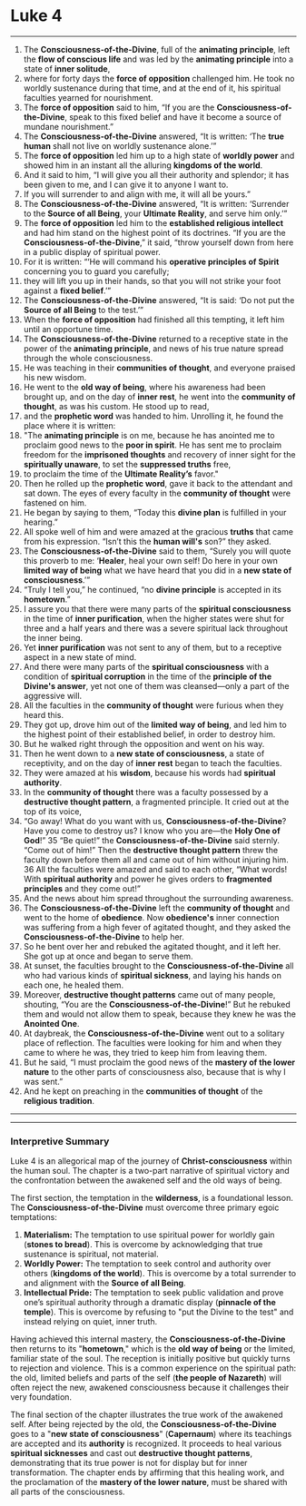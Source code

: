 # Luke 4

---

1. The **Consciousness-of-the-Divine**, full of the **animating principle**, left the **flow of conscious life** and was led by the **animating principle** into a state of **inner solitude**,
2. where for forty days the **force of opposition** challenged him. He took no worldly sustenance during that time, and at the end of it, his spiritual faculties yearned for nourishment.
3. The **force of opposition** said to him, “If you are the **Consciousness-of-the-Divine**, speak to this fixed belief and have it become a source of mundane nourishment.”
4. The **Consciousness-of-the-Divine** answered, “It is written: ‘The **true human** shall not live on worldly sustenance alone.’”
5. The **force of opposition** led him up to a high state of **worldly power** and showed him in an instant all the alluring **kingdoms of the world**.
6. And it said to him, “I will give you all their authority and splendor; it has been given to me, and I can give it to anyone I want to.
7. If you will surrender to and align with me, it will all be yours.”
8. The **Consciousness-of-the-Divine** answered, “It is written: ‘Surrender to the **Source of all Being**, your **Ultimate Reality**, and serve him only.’”
9. The **force of opposition** led him to the **established religious intellect** and had him stand on the highest point of its doctrines. “If you are the **Consciousness-of-the-Divine**,” it said, “throw yourself down from here in a public display of spiritual power.
10. For it is written: “‘He will command his **operative principles of Spirit** concerning you to guard you carefully;
11. they will lift you up in their hands, so that you will not strike your foot against a **fixed belief**.’”
12. The **Consciousness-of-the-Divine** answered, “It is said: ‘Do not put the **Source of all Being** to the test.’”
13. When the **force of opposition** had finished all this tempting, it left him until an opportune time.
14. The **Consciousness-of-the-Divine** returned to a receptive state in the power of the **animating principle**, and news of his true nature spread through the whole consciousness.
15. He was teaching in their **communities of thought**, and everyone praised his new wisdom.
16. He went to the **old way of being**, where his awareness had been brought up, and on the day of **inner rest**, he went into the **community of thought**, as was his custom. He stood up to read,
17. and the **prophetic word** was handed to him. Unrolling it, he found the place where it is written:
18. "The **animating principle** is on me, because he has anointed me to proclaim good news to the **poor in spirit**. He has sent me to proclaim freedom for the **imprisoned thoughts** and recovery of inner sight for the **spiritually unaware**, to set the **suppressed truths** free,
19. to proclaim the time of the **Ultimate Reality’s** favor."
20. Then he rolled up the **prophetic word**, gave it back to the attendant and sat down. The eyes of every faculty in the **community of thought** were fastened on him.
21. He began by saying to them, “Today this **divine plan** is fulfilled in your hearing.”
22. All spoke well of him and were amazed at the gracious **truths** that came from his expression. “Isn’t this the **human will's** son?” they asked.
23. The **Consciousness-of-the-Divine** said to them, “Surely you will quote this proverb to me: ‘**Healer**, heal your own self! Do here in your own **limited way of being** what we have heard that you did in a **new state of consciousness**.’”
24. “Truly I tell you,” he continued, “no **divine principle** is accepted in its **hometown**.”
25. I assure you that there were many parts of the **spiritual consciousness** in the time of **inner purification**, when the higher states were shut for three and a half years and there was a severe spiritual lack throughout the inner being.
26. Yet **inner purification** was not sent to any of them, but to a receptive aspect in a new state of mind.
27. And there were many parts of the **spiritual consciousness** with a condition of **spiritual corruption** in the time of the **principle of the Divine's answer**, yet not one of them was cleansed—only a part of the aggressive will.
28. All the faculties in the **community of thought** were furious when they heard this.
29. They got up, drove him out of the **limited way of being**, and led him to the highest point of their established belief, in order to destroy him.
30. But he walked right through the opposition and went on his way.
31. Then he went down to a **new state of consciousness**, a state of receptivity, and on the day of **inner rest** began to teach the faculties.
32. They were amazed at his **wisdom**, because his words had **spiritual authority**.
33. In the **community of thought** there was a faculty possessed by a **destructive thought pattern**, a fragmented principle. It cried out at the top of its voice,
34. “Go away! What do you want with us, **Consciousness-of-the-Divine**? Have you come to destroy us? I know who you are—the **Holy One of God**!”
35 “Be quiet!” the **Consciousness-of-the-Divine** said sternly. “Come out of him!” Then the **destructive thought pattern** threw the faculty down before them all and came out of him without injuring him.
36 All the faculties were amazed and said to each other, “What words! With **spiritual authority** and power he gives orders to **fragmented principles** and they come out!”
37. And the news about him spread throughout the surrounding awareness.
38. The **Consciousness-of-the-Divine** left the **community of thought** and went to the home of **obedience**. Now **obedience's** inner connection was suffering from a high fever of agitated thought, and they asked the **Consciousness-of-the-Divine** to help her.
39. So he bent over her and rebuked the agitated thought, and it left her. She got up at once and began to serve them.
40. At sunset, the faculties brought to the **Consciousness-of-the-Divine** all who had various kinds of **spiritual sickness**, and laying his hands on each one, he healed them.
41. Moreover, **destructive thought patterns** came out of many people, shouting, “You are the **Consciousness-of-the-Divine**!” But he rebuked them and would not allow them to speak, because they knew he was the **Anointed One**.
42. At daybreak, the **Consciousness-of-the-Divine** went out to a solitary place of reflection. The faculties were looking for him and when they came to where he was, they tried to keep him from leaving them.
43. But he said, “I must proclaim the good news of the **mastery of the lower nature** to the other parts of consciousness also, because that is why I was sent.”
44. And he kept on preaching in the **communities of thought** of the **religious tradition**.

---

-----

### Interpretive Summary

Luke 4 is an allegorical map of the journey of **Christ-consciousness** within the human soul. The chapter is a two-part narrative of spiritual victory and the confrontation between the awakened self and the old ways of being.

The first section, the temptation in the **wilderness**, is a foundational lesson. The **Consciousness-of-the-Divine** must overcome three primary egoic temptations:

1.  **Materialism:** The temptation to use spiritual power for worldly gain (**stones to bread**). This is overcome by acknowledging that true sustenance is spiritual, not material.
2.  **Worldly Power:** The temptation to seek control and authority over others (**kingdoms of the world**). This is overcome by a total surrender to and alignment with the **Source of all Being**.
3.  **Intellectual Pride:** The temptation to seek public validation and prove one’s spiritual authority through a dramatic display (**pinnacle of the temple**). This is overcome by refusing to "put the Divine to the test" and instead relying on quiet, inner truth.

Having achieved this internal mastery, the **Consciousness-of-the-Divine** then returns to its "**hometown**," which is the **old way of being** or the limited, familiar state of the soul. The reception is initially positive but quickly turns to rejection and violence. This is a common experience on the spiritual path: the old, limited beliefs and parts of the self (**the people of Nazareth**) will often reject the new, awakened consciousness because it challenges their very foundation.

The final section of the chapter illustrates the true work of the awakened self. After being rejected by the old, the **Consciousness-of-the-Divine** goes to a "**new state of consciousness**" (**Capernaum**) where its teachings are accepted and its **authority** is recognized. It proceeds to heal various **spiritual sicknesses** and cast out **destructive thought patterns**, demonstrating that its true power is not for display but for inner transformation. The chapter ends by affirming that this healing work, and the proclamation of the **mastery of the lower nature**, must be shared with all parts of the consciousness.

